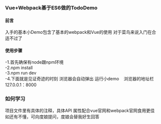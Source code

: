 ### Vue+Webpack基于ES6做的TodoDemo

#### 前言
入手的基本小Demo包含了基本的webpack和Vue的使用 对于菜鸟来说入门在合适不过了

#### 使用步骤
-1.首先确保有node跟npm环境 <br>
-2.npm install<br>
-3.npm run dev <br>
-4.下面就是见证奇迹的时刻 浏览器会自动弹出 运行小demo
    浏览器的地址栏 127.0.0.1：8000
    
### 如何学习
项目文件里有具体的注释，具体API 属性配合vue官网和webpack官网食用更佳<br>
如还有不懂，可向度娘提问，度娘会替我好生回答
